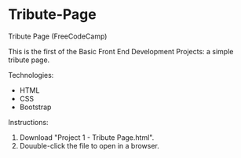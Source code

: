 # Tribute-Page
Tribute Page (FreeCodeCamp)

This is the first of the Basic Front End Development Projects: a simple tribute page.

Technologies:
- HTML
- CSS
- Bootstrap

Instructions:
1. Download "Project 1 - Tribute Page.html".
2. Douuble-click the file to open in a browser.

